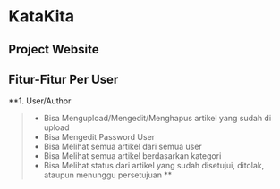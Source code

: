 # KataKita
## Project Website

## Fitur-Fitur Per User

**1. User/Author
> - Bisa Mengupload/Mengedit/Menghapus artikel yang sudah di upload
> - Bisa Mengedit Password User
> - Bisa Melihat semua artikel dari semua user
> - Bisa Melihat semua artikel berdasarkan kategori
> - Bisa Melihat status dari artikel yang sudah disetujui, ditolak, ataupun menunggu persetujuan
**
